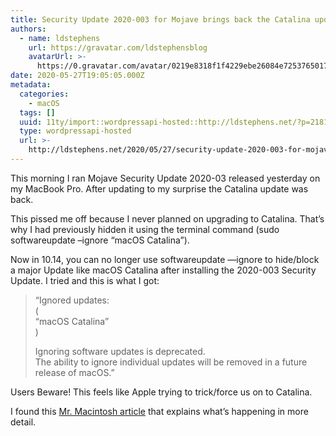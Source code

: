 ```yaml
---
title: Security Update 2020-003 for Mojave brings back the Catalina update reminder
authors:
  - name: ldstephens
    url: https://gravatar.com/ldstephensblog
    avatarUrl: >-
      https://0.gravatar.com/avatar/0219e8318f1f4229ebe26084e7253765017f43ca0c631be37dc6d0b8ad6e40a4?s=96&d=identicon&r=G
date: 2020-05-27T19:05:05.000Z
metadata:
  categories:
    - macOS
  tags: []
  uuid: 11ty/import::wordpressapi-hosted::http://ldstephens.net/?p=2181
  type: wordpressapi-hosted
  url: >-
    http://ldstephens.net/2020/05/27/security-update-2020-003-for-mojave-brings-back-the-catalina-update-reminder/
---
```

This morning I ran Mojave Security Update 2020-03 released yesterday on my MacBook Pro. After updating to my surprise the Catalina update was back.

This pissed me off because I never planned on upgrading to Catalina. That’s why I had previously hidden it using the terminal command (sudo softwareupdate –ignore “macOS Catalina”).

Now in 10.14, you can no longer use softwareupdate —ignore to hide/block a major Update like macOS Catalina after installing the 2020-003 Security Update. I tried and this is what I got:

> “Ignored updates:  
> (  
> “macOS Catalina”  
> )
> 
> Ignoring software updates is deprecated.  
> The ability to ignore individual updates will be removed in a future release of macOS.”

Users Beware! This feels like Apple trying to trick/force us on to Catalina.

I found this [Mr. Macintosh article](http://mrmacintosh.com/10-15-5-2020-003-updates-changes-to-softwareupdate-ignore/) that explains what’s happening in more detail.